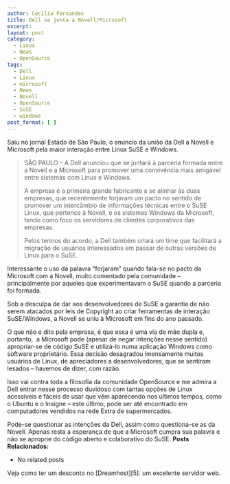 ```yaml
---
author: Cecilia Fernandes
title: Dell se junta a Novell/Microsoft
excerpt:
layout: post
category:
  - Linux
  - News
  - OpenSource
tags:
  - Dell
  - Linux
  - microsoft
  - News
  - Novell
  - OpenSource
  - SuSE
  - windows
post_format: [ ]
---
```

Saiu no jornal Estado de São Paulo, o anúncio da união da Dell a Novell e Microsoft pela maior interação entre Linux SuSE e Windows.

> SÃO PAULO – A Dell anunciou que se juntará à parceria formada entre a Novell e a Microsoft para promover uma convivência mais amigável entre sistemas com Linux e Windows.
> 
> A empresa é a primeira grande fabricante a se alinhar às duas empresas, que recentemente forjaram um pacto no sentido de promover um intercâmbio de informações técnicas entre o SuSE Linux, que pertence à Novell, e os sistemas Windows da Microsoft, tendo como foco os servidores de clientes corporativos das empresas.
> 
> Pelos termos do acordo, a Dell também criará um time que facilitará a migração de usuários interessados em passar de outras versões de Linux para o SuSE.

Interessante o uso da palavra “forjaram” quando fala-se no pacto da Microsoft com a Novell, muito comentado pela comunidade – principalmente por aqueles que experimentavam o SuSE quando a parceria foi formada.

Sob a desculpa de dar aos desenvolvedores de SuSE a garantia de não serem atacados por leis de Copyright ao criar ferramentas de interação SuSE/Windows, a Novell se uniu à Microsoft em fins do ano passado.

O que não é dito pela empresa, é que essa é uma via de mão dupla e, portanto,  a Microsoft pode (apesar de negar intenções nesse sentido) apropriar-se de código SuSE e utilizá-lo numa aplicação Windows como software proprietário. Essa decisão desagradou imensamente muitos usuários de Linux, de apreciadores a desenvolvedores, que se sentiram lesados – havemos de dizer, com razão.

Isso vai contra toda a filosofia da comunidade OpenSource e me admira a Dell entrar nesse processo duvidoso com tantas opções de Linux acessíveis e fáceis de usar que vêm aparecendo nos últimos tempos, como o Ubuntu e o Insigne – este último, pode ser até encontrado em computadores vendidos na rede Extra de supermercados.

Pode-se questionar as intenções da Dell, assim como questiona-se as da Novell. Apenas resta a esperança de que a Microsoft cumpra sua palavra e não se aproprie do código aberto e colaborativo do SuSE. 
**Posts Relacionados:** 
*   No related posts










Veja como ter um desconto no [Dreamhost][5]: um excelente servidor web.






